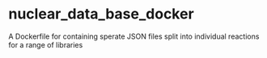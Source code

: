 # nuclear_data_base_docker
A Dockerfile for containing sperate JSON files split into individual reactions for a range of libraries
